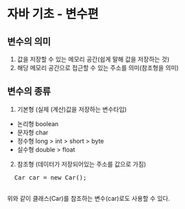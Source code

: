 # 자바 기초 - 변수편

## 변수의 의미
1. 값을 저장할 수 있는 메모리 공간(쉽게 말해 값을 저장하는 것)
2. 해당 메모리 공간으로 접근할 수 있는 주소를 의미(참조형을 의미)

## 변수의 종류
1. 기본형 (실제 (계산)값을 저장하는 변수타입)
  - 논리형 boolean
  - 문자형 char
  - 정수형 long > int > short > byte
  - 실수형 double > float
2. 참조형 (데이터가 저장되어있는 주소를 값으로 가짐)
  <pre>
  Car car = new Car();
  </pre>
위와 같이 클래스(Car)를 참조하는 변수(car)로도 사용할 수 있다.

